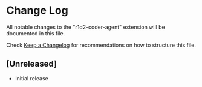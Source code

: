 # Change Log

All notable changes to the "r1d2-coder-agent" extension will be documented in this file.

Check [Keep a Changelog](http://keepachangelog.com/) for recommendations on how to structure this file.

## [Unreleased]

- Initial release